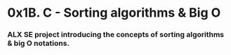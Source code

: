<h1>0x1B. C - Sorting algorithms & Big O</h1>

<h3>ALX SE project introducing the concepts of sorting algorithms & big O notations.</h3>
